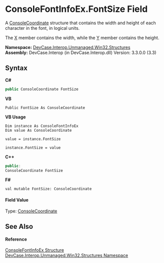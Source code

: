 # ConsoleFontInfoEx.FontSize Field
 

A <a href="T_DevCase_Interop_Unmanaged_Win32_Structures_ConsoleCoordinate">ConsoleCoordinate</a> structure that contains the width and height of each character in the font, in logical units. 

 The <a href="F_DevCase_Interop_Unmanaged_Win32_Structures_ConsoleCoordinate_X">X</a> member contains the width, while the <a href="F_DevCase_Interop_Unmanaged_Win32_Structures_ConsoleCoordinate_Y">Y</a> member contains the height.

**Namespace:**&nbsp;<a href="N_DevCase_Interop_Unmanaged_Win32_Structures">DevCase.Interop.Unmanaged.Win32.Structures</a><br />**Assembly:**&nbsp;DevCase.Interop (in DevCase.Interop.dll) Version: 3.3.0.0 (3.3)

## Syntax

**C#**<br />
``` C#
public ConsoleCoordinate FontSize
```

**VB**<br />
``` VB
Public FontSize As ConsoleCoordinate
```

**VB Usage**<br />
``` VB Usage
Dim instance As ConsoleFontInfoEx
Dim value As ConsoleCoordinate

value = instance.FontSize

instance.FontSize = value
```

**C++**<br />
``` C++
public:
ConsoleCoordinate FontSize
```

**F#**<br />
``` F#
val mutable FontSize: ConsoleCoordinate
```


#### Field Value
Type: <a href="T_DevCase_Interop_Unmanaged_Win32_Structures_ConsoleCoordinate">ConsoleCoordinate</a>

## See Also


#### Reference
<a href="T_DevCase_Interop_Unmanaged_Win32_Structures_ConsoleFontInfoEx">ConsoleFontInfoEx Structure</a><br /><a href="N_DevCase_Interop_Unmanaged_Win32_Structures">DevCase.Interop.Unmanaged.Win32.Structures Namespace</a><br />